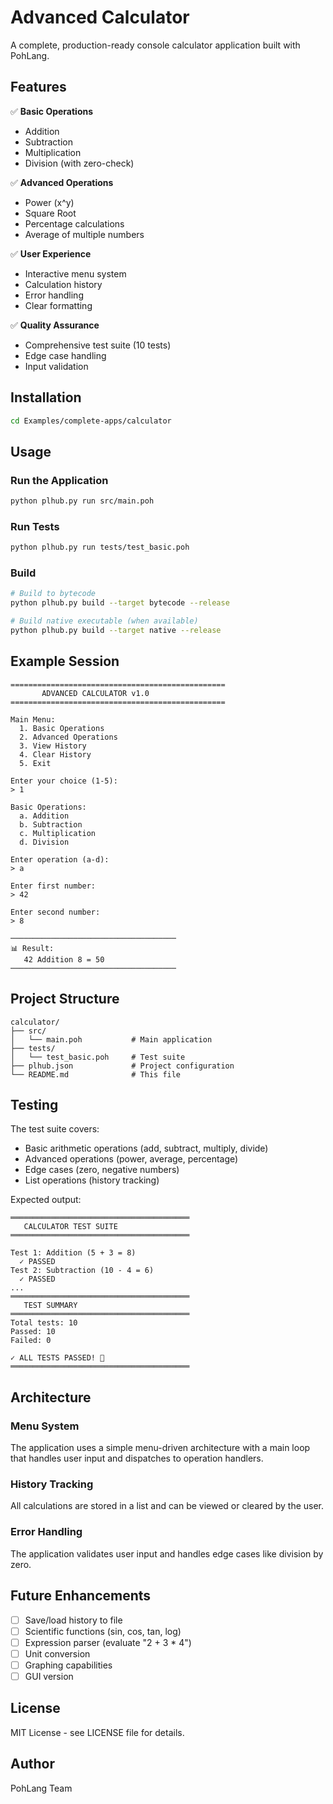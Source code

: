# Advanced Calculator

A complete, production-ready console calculator application built with PohLang.

## Features

✅ **Basic Operations**
- Addition
- Subtraction
- Multiplication
- Division (with zero-check)

✅ **Advanced Operations**
- Power (x^y)
- Square Root
- Percentage calculations
- Average of multiple numbers

✅ **User Experience**
- Interactive menu system
- Calculation history
- Error handling
- Clear formatting

✅ **Quality Assurance**
- Comprehensive test suite (10 tests)
- Edge case handling
- Input validation

## Installation

```bash
cd Examples/complete-apps/calculator
```

## Usage

### Run the Application

```bash
python plhub.py run src/main.poh
```

### Run Tests

```bash
python plhub.py run tests/test_basic.poh
```

### Build

```bash
# Build to bytecode
python plhub.py build --target bytecode --release

# Build native executable (when available)
python plhub.py build --target native --release
```

## Example Session

```
================================================
       ADVANCED CALCULATOR v1.0
================================================

Main Menu:
  1. Basic Operations
  2. Advanced Operations
  3. View History
  4. Clear History
  5. Exit

Enter your choice (1-5):
> 1

Basic Operations:
  a. Addition
  b. Subtraction
  c. Multiplication
  d. Division

Enter operation (a-d):
> a

Enter first number:
> 42

Enter second number:
> 8

─────────────────────────────────────
📊 Result:
   42 Addition 8 = 50
─────────────────────────────────────
```

## Project Structure

```
calculator/
├── src/
│   └── main.poh           # Main application
├── tests/
│   └── test_basic.poh     # Test suite
├── plhub.json             # Project configuration
└── README.md              # This file
```

## Testing

The test suite covers:

- Basic arithmetic operations (add, subtract, multiply, divide)
- Advanced operations (power, average, percentage)
- Edge cases (zero, negative numbers)
- List operations (history tracking)

Expected output:
```
════════════════════════════════════════
   CALCULATOR TEST SUITE
════════════════════════════════════════

Test 1: Addition (5 + 3 = 8)
  ✓ PASSED
Test 2: Subtraction (10 - 4 = 6)
  ✓ PASSED
...
════════════════════════════════════════
   TEST SUMMARY
════════════════════════════════════════
Total tests: 10
Passed: 10
Failed: 0

✓ ALL TESTS PASSED! 🎉
════════════════════════════════════════
```

## Architecture

### Menu System
The application uses a simple menu-driven architecture with a main loop that handles user input and dispatches to operation handlers.

### History Tracking
All calculations are stored in a list and can be viewed or cleared by the user.

### Error Handling
The application validates user input and handles edge cases like division by zero.

## Future Enhancements

- [ ] Save/load history to file
- [ ] Scientific functions (sin, cos, tan, log)
- [ ] Expression parser (evaluate "2 + 3 * 4")
- [ ] Unit conversion
- [ ] Graphing capabilities
- [ ] GUI version

## License

MIT License - see LICENSE file for details.

## Author

PohLang Team
